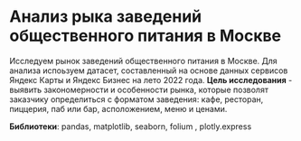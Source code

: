# Анализ рыка заведений общественного питания в Москве
Исследуем рынок заведений общественного питания в Москве. Для анализа испоьзуем датасет, составленный на основе данных сервисов Яндекс Карты и Яндекс Бизнес на лето 2022 года. 
**Цель исследования** - выявить закономерности и особенности рынка, которые позволят заказчику определиться с форматом заведения: кафе, ресторан, пиццерия, паб или бар, асположением, меню и ценами.

**Библиотеки**: pandas, matplotlib, seaborn, folium , plotly.express
